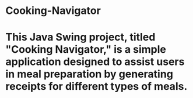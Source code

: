 # Cooking-Navigator

# This Java Swing project, titled "Cooking Navigator," is a simple application designed to assist users in meal preparation by generating receipts for different types of meals. 
